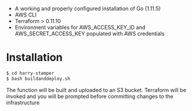 - A working and properly configured installation of Go (1.11.5)
 - AWS CLI
 - Terraform > 0.11.10
 - Environment variables for AWS_ACCESS_KEY_ID and AWS_SECRET_ACCESS_KEY populated with AWS credentials

# Installation


```sh
$ cd harry-stamper
$ bash buildanddeploy.sh
```
The function will be built and uploaded to an S3 bucket.  Terraform will be invoked and you will be prompted before committing changes to the infrastructure